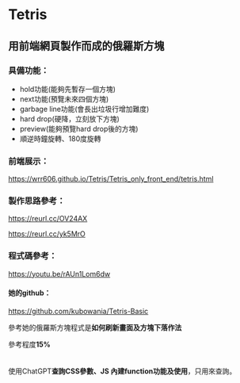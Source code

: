 # Tetris
## 用前端網頁製作而成的俄羅斯方塊
### 具備功能：
- hold功能(能夠先暫存一個方塊)
- next功能(預覽未來四個方塊)
- garbage line功能(會長出垃圾行增加難度)
- hard drop(硬降，立刻放下方塊)
- preview(能夠預覽hard drop後的方塊)
- 順逆時鐘旋轉、180度旋轉

### 前端展示：
https://wrr606.github.io/Tetris/Tetris_only_front_end/tetris.html

### 製作思路參考：

https://reurl.cc/OV24AX

https://reurl.cc/yk5MrO

### 程式碼參考：

https://youtu.be/rAUn1Lom6dw

#### 她的github：

https://github.com/kubowania/Tetris-Basic

參考她的俄羅斯方塊程式是**如何刷新畫面及方塊下落作法**

參考程度**15%**
<br><br><br>
使用ChatGPT**查詢CSS參數、JS 內建function功能及使用**，只用來查詢。